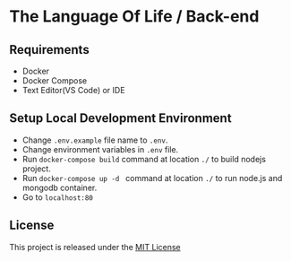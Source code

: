 # The Language Of Life / Back-end

## Requirements 
- Docker
- Docker Compose
- Text Editor(VS Code) or IDE 

## Setup Local Development Environment
- Change `.env.example` file name to `.env`.
- Change environment variables in `.env` file.
- Run `docker-compose build` command at location `./` to build nodejs project.
- Run `docker-compose up -d ` command at location `./` to run node.js and mongodb container.
- Go to `localhost:80`

## License

This project is released under the [MIT License](LICENSE)
